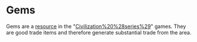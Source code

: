 # Gems

Gems are a [resource](resource) in the "[Civilization%20%28series%29](Civilization)" games. They are good trade items and therefore generate substantial trade from the area.